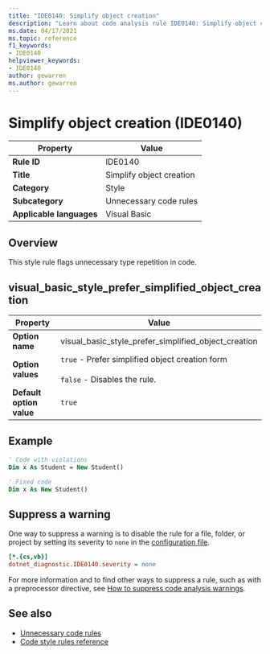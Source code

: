 ```yaml
---
title: "IDE0140: Simplify object creation"
description: "Learn about code analysis rule IDE0140: Simplify object creation"
ms.date: 04/17/2021
ms.topic: reference
f1_keywords:
- IDE0140
helpviewer_keywords:
- IDE0140
author: gewarren
ms.author: gewarren
---
```

# Simplify object creation (IDE0140)

|Property|Value|
|-|-|
| **Rule ID** | IDE0140 |
| **Title** | Simplify object creation |
| **Category** | Style |
| **Subcategory** | Unnecessary code rules |
| **Applicable languages** | Visual Basic |

## Overview

This style rule flags unnecessary type repetition in code.

## visual_basic_style_prefer_simplified_object_creation

|Property|Value|
|-|-|
| **Option name** | visual_basic_style_prefer_simplified_object_creation |
| **Option values** | `true` - Prefer simplified object creation form<br /><br />`false` - Disables the rule. |
| **Default option value** | `true` |

## Example

```vb
' Code with violations
Dim x As Student = New Student()

' Fixed code
Dim x As New Student()
```

## Suppress a warning

One way to suppress a warning is to disable the rule for a file, folder, or project by setting its severity to `none` in the [configuration file](../configuration-files.md).

```ini
[*.{cs,vb}]
dotnet_diagnostic.IDE0140.severity = none
```

For more information and to find other ways to suppress a rule, such as with a preprocessor directive, see [How to suppress code analysis warnings](../suppress-warnings.md).

## See also

- [Unnecessary code rules](unnecessary-code-rules.md)
- [Code style rules reference](index.md)
